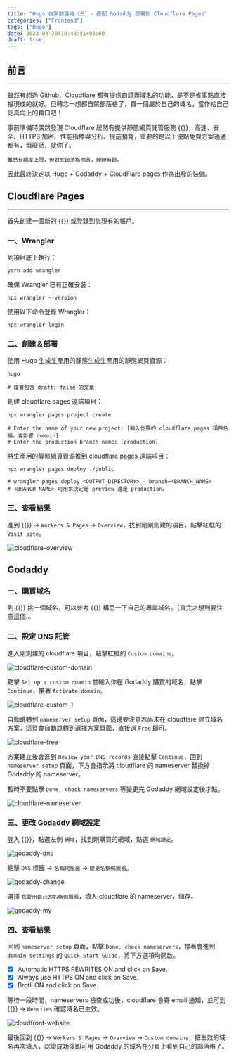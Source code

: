 ```yaml
---
title: "Hugo 自架部落格（三）- 搭配 Godaddy 部署到 Cloudflare Pages"
categories: ["Frontend"]
tags: ["Hugo"]
date: 2023-08-20T10:48:41+08:00
draft: true
---
```


## 前言
---

雖然有想過 Github、Cloudflare 都有提供自訂義域名的功能，是不是省事點直接撿現成的就好。但轉念一想都自架部落格了，買一個屬於自己的域名，當作給自己認真向上的藉口吧！

事前準備時偶然發現 Cloudflare 居然有提供靜態網頁託管服務 {{<NewTabLink href="https://pages.cloudflare.com/" title="Cloudflare Pages">}}，高速、安全、HTTPS 加密、性能指標與分析、提前預覽，重要的是以上優點免費方案通通都有，甭廢話，就你了。

```shell
雖然有額度上限，但對於部落格而言，綽綽有餘。
```

因此最終決定以 Hugo + Godaddy + CloudFlare pages 作為出發的裝備。

## Cloudflare Pages
---

首先創建一個新的 {{<NewTabLink href="https://dash.cloudflare.com/sign-up/workers-and-pages" title="Cloudflare帳戶">}} 或登錄到您現有的帳戶。

### 一、Wrangler

到項目底下執行：
```shell
yarn add wrangler
```

確保 Wrangler 已有正確安裝：
```shell
npx wrangler --version
```

使用以下命令登錄 Wrangler：
```shell
npx wrangler login
```

### 二、創建＆部署

使用 Hugo 生成生產用的靜態生成生產用的靜態網頁資源：
```shell
hugo

# 僅會包含 draft: false 的文章
```

創建 cloudflare pages 遠端項目：
```shell
npx wrangler pages project create

# Enter the name of your new project: [輸入你要的 cloudflare pages 項目名稱，會影響 domain]
# Enter the production branch name: [production]
```

將生產用的靜態網頁資源推到 cloudflare pages 遠端項目：
```shell
npx wrangler pages deploy ./public

# wrangler pages deploy <OUTPUT_DIRECTORY> --branch=<BRANCH_NAME>
# <BRANCH_NAME> 可用來決定是 preview 還是 production。
```

### 三、查看結果

進到 {{<NewTabLink href="https://dash.cloudflare.com/" title="Dashboard">}} -> `Workers & Pages` -> `Overview`，找到剛剛創建的項目，點擊紅框的 `Visit site`。

![cloudflare-overview](/images/cloudflare/cloudflare-overview.png)

## Godaddy

### ㄧ、購買域名

到 {{<NewTabLink href="https://tw.godaddy.com/" title="官網">}} 挑一個域名，可以參考 {{<NewTabLink href="https://www.wfublog.com/2014/04/how-to-choose-a-domain-name-sop.html?m=1" title="網址/網域 命名的要點 + 流程SOP(筆記)">}} 構思一下自己的專屬域名。（買完才想到要注意這個...

### 二、設定 DNS 託管

進入剛創建的 cloudflare 項目，點擊紅框的 `Custom domains`。

![cloudflare-custom-domain](/images/cloudflare/cloudflare-custom-domain.png)

點擊 `Set up a custom doamin` 並輸入你在 Godaddy 購買的域名，點擊 `Continue`，接著 `Activate domain`。

![cloudflare-custom-1](/images/cloudflare/cloudflare-custom-1.png)

自動跳轉到 `nameserver setup` 頁面，這邊要注意若尚未在 cloudflare 建立域名方案，這頁會自動跳轉到選擇方案頁面，直接選 `Free` 即可。

![cloudflare-free](/images/cloudflare/cloudflare-free.png)

方案建立後會進到 `Review your DNS records` 直接點擊 `Continue`，回到 `nameserver setup` 頁面，下方會指示將 cloudflare 的 nameserver 替換掉 Godaddy 的 nameserver。

暫時不要點擊 `Done, check nameservers` 等變更完 Godaddy 網域設定後才點。

![cloudflare-nameserver](/images/cloudflare/cloudflare-nameserver.png)

### 三、更改 Godaddy 網域設定

登入 {{<NewTabLink href="https://dashboard.godaddy.com/venture/domain" title="Godaddy Dashboard">}}，點選左側 `網域`，找到剛購買的網域，點選 `網域設定`。

![godaddy-dns](/images/godaddy/godaddy-dns.png)

點擊 `DNS` 標籤 -> `名稱伺服器` -> `變更名稱伺服器`。

![godaddy-change](/images/godaddy/godaddy-change.png)

選擇 `我要用自己的名稱伺服器`，填入 cloudflare 的 nameserver，儲存。

![godaddy-my](/images/godaddy/godaddy-my.png)

### 四、查看結果

回到 `nameserver setup` 頁面，點擊 `Done, check nameservers`，接著會進到 `domain settings` 的 `Quick Start Guide`，將下方選項均開啟。

 - [x] Automatic HTTPS REWRITES ON and click on Save.
 - [x] Always use HTTPS ON and click on Save.
 - [x] Brotli ON and click on Save.

等待一段時間，nameservers 檢查成功後，cloudflare 會寄 email 通知，並可到 {{<NewTabLink href="https://dash.cloudflare.com/" title="Dashboard">}} -> `Websites` 確認域名已生效。

![cloudfront-website](/images/cloudflare/cloudfront-website.png)

最後回到 {{<NewTabLink href="https://dash.cloudflare.com/" title="Dashboard">}} -> `Workers & Pages` -> `Overview` -> `Custom domains`，把生效的域名再次填入，認證成功後即可用 Godaddy 的域名在分頁上看到自己的部落格了。





